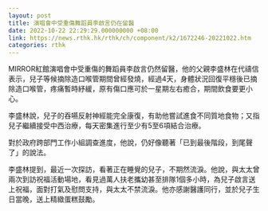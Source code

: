 ```yaml
---
layout: post
title: 演唱會中受重傷舞蹈員李啟言仍在留醫
date: 2022-10-22 22:29:29.000000000 +08:00
link: https://news.rthk.hk/rthk/ch/component/k2/1672246-20221022.htm
categories: rthk
---
```


MIRROR紅館演唱會中受重傷的舞蹈員李啟言仍然留醫，他的父親李盛林在代禱信表示，兒子等候摘除造口喉管期間曾經發燒，經過4天，身體狀況回復平穩後已摘除造口喉管，疼痛暫時紓緩，原有傷口應可於一星期左右癒合，期間飲食要更小心。

李盛林說，兒子的吞嚥反射神經能完全康復，有助他嘗試進食不同質地食物；又指兒子繼續接受中西治療，每天密集進行至少有5至6項結合治療。

對於政府跨部門工作小組調查進度，他說，仍好像聽著「已到最後階段，到尾聲了」的說法。

李盛林提到，最近一次探訪，看著正在睡覺的兒子，不期然流淚。他說，與太太曾兩次到訪祝福活動場地，看見過萬人扶老攜幼甚至排隊1個多小時，為兒子啟言送上祝福，面對打氣及慰問支持，與太太不禁流淚。他亦感謝醫護同行，並於兒子生日當晚，送上精緻蛋糕鼓勵。
